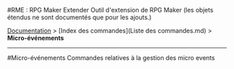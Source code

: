 #RME : RPG Maker Extender
Outil d'extension de RPG Maker (les objets étendus ne sont documentés que pour les ajouts.)

[Documentation](README.md) > [Index des commandes](Liste des commandes.md) > **Micro-événements**  
- - -  
#Micro-événements
Commandes relatives à la gestion des micro events

